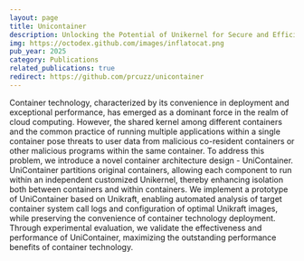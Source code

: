 ```yaml
---
layout: page
title: Unicontainer
description: Unlocking the Potential of Unikernel for Secure and Efficient Containerization
img: https://octodex.github.com/images/inflatocat.png
pub_year: 2025
category: Publications
related_publications: true
redirect: https://github.com/prcuzz/unicontainer
---
```


Container technology, characterized by its convenience in deployment and exceptional performance, has emerged as a dominant force in the realm of cloud computing. However, the shared kernel among different containers and the common practice of running multiple applications within a single container pose threats to user data from malicious co-resident containers or other malicious programs within the same container. To address this problem, we introduce a novel container architecture design - UniContainer. UniContainer partitions original containers, allowing each component to run within an independent customized Unikernel, thereby enhancing isolation both between containers and within containers. We implement a prototype of UniContainer based on Unikraft, enabling automated analysis of target container system call logs and configuration of optimal Unikraft images, while preserving the convenience of container technology deployment. Through experimental evaluation, we validate the effectiveness and performance of UniContainer, maximizing the outstanding performance benefits of container technology.
